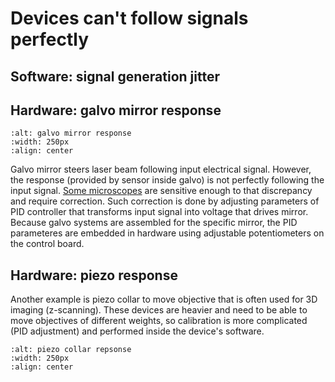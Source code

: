 # Devices can't follow signals perfectly

## Software: signal generation jitter

## Hardware: galvo mirror response

```{image} ../../static/galvo-signal-response.png
:alt: galvo mirror response
:width: 250px
:align: center
```

Galvo mirror steers laser beam following input electrical signal. However, the response (provided by sensor inside galvo) is not perfectly following the input signal. [Some microscopes](https://www.nature.com/articles/s41598-023-46245-2) are sensitive enough to that discrepancy and require correction. Such correction is done by adjusting parameters of PID controller that transforms input signal into voltage that drives mirror. Because galvo systems are assembled for the specific mirror, the PID parameteres are embedded in hardware using adjustable potentiometers on the control board.

## Hardware: piezo response

Another example is piezo collar to move objective that is often used for 3D imaging (z-scanning). These devices are heavier and need to be able to move objectives of different weights, so calibration is more complicated (PID adjustment) and performed inside the device's software.

```{image} ../../static/piezo-collar-response.png
:alt: piezo collar repsonse
:width: 250px
:align: center
```
